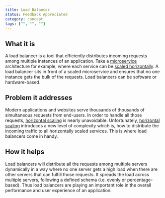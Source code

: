 ```yaml
---
title: Load Balancer
status: Feedback Appreciated
category: concept
tags: ["", "", ""]
---
```


## What it is

A load balancer is a tool that efficiently distributes incoming requests among multiple instances of an application. 
Take a [microservice](/microservices/) architecture for example, where each service can be [scaled horizontally](/horizontal-scaling/). 
A load balancer sits in front of a scaled microservice and ensures that no one instance gets the bulk of the requests.
Load balancers can be software or hardware-based.

## Problem it addresses

Modern applications and websites serve thousands of thousands of simultaneous requests from end-users. 
In order to handle all those requests, [horizontal scaling](/horizontal-scaling/) is nearly unavoidable.
Unfortunately, [horizontal scaling](/horizontal-scaling/) introduces a new level of complexity which is, how to distribute the incoming traffic to all horizontally scaled services. 
This is where load balancers come in handy.

## How it helps

Load balancers will distribute all the requests among multiple servers dynamically in a way 
where no one server gets a high load when there are other servers that can fulfill those requests. 
It spreads the load across multiple servers, following a defined schema (i.e. evenly or percentage-based). 
Thus load balancers are playing an important role in the overall performance and user experience of an application.